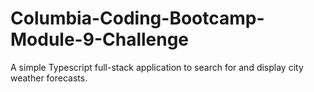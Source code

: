 # Columbia-Coding-Bootcamp-Module-9-Challenge
A simple Typescript full-stack application to search for and display city weather forecasts. 
